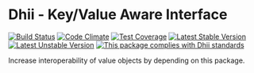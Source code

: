 # Dhii - Key/Value Aware Interface
[![Build Status](https://travis-ci.org/Dhii/data-key-value-aware-interface.svg?branch=master)](https://travis-ci.org/Dhii/data-key-value-aware-interface)
[![Code Climate](https://codeclimate.com/github/Dhii/data-key-value-aware-interface/badges/gpa.svg)](https://codeclimate.com/github/Dhii/data-key-value-aware-interface)
[![Test Coverage](https://codeclimate.com/github/Dhii/data-key-value-aware-interface/badges/coverage.svg)](https://codeclimate.com/github/Dhii/data-key-value-aware-interface/coverage)
[![Latest Stable Version](https://poser.pugx.org/dhii/data-key-value-aware-interface/version)](https://packagist.org/packages/dhii/data-key-value-aware-interface)
[![Latest Unstable Version](https://poser.pugx.org/dhii/data-key-value-aware-interface/v/unstable)](https://packagist.org/packages/dhii/data-key-value-aware-interface)
[![This package complies with Dhii standards](https://img.shields.io/badge/Dhii-Compliant-green.svg?style=flat-square)][Dhii]

Increase interoperability of value objects by depending on this package.

[Dhii]: https://github.com/Dhii/dhii
